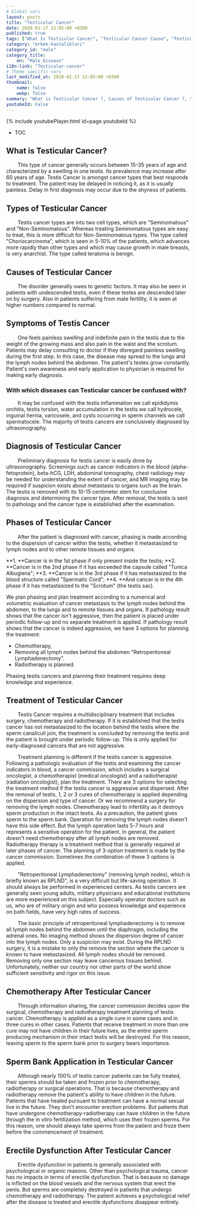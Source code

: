 ```yaml
---
# Global vars
layout: posts
title: "Testicular Cancer"
date: 2020-01-17 12:05:00 +0300
published: true
tags: ["What Is Testicular Cancer", "Testicular Cancer Cause", "Testicular Cancer Symptom", "Types of Testicular Cancer", "Testicular Cancer Diagnosis", "Testicular Cancer Stage", "Testicular Cancer Treatment", "Testicular Cancer Chemotherapy", "Testicular Cancer" , "Cancer Sperm Bank "," Hardening Problem After Testicular Cancer "," Testicular Cancer "," Testicular Cancer Surgery "]
category: "erkek-hastaliklari"
category_id: "male"
category_title:
    en: "Male Disease"
i18n-link: "Testicular-cancer"
# Theme specific vars
last_modified_at: 2020-01-17 12:05:00 +0300
thumbnail:
    name: false
    webp: false
summary: "What is Testicular Cancer ?, Causes of Testicular Cancer ?, Symptoms of Testicular Cancer, Types of Testicular Cancer, Diagnosis of Testicular Cancer, Testicular Cancer Stages, Testicular Cancer Treatment, Chemotherapy After Testicular Cancer, Sperm Bank Application in Testicular Cancer, Post-Testicular Cancer Problem"
youtubeId: False
---
```

{% include youtubePlayer.html id=page.youtubeId %}

* TOC

## What is Testicular Cancer?

&nbsp;&nbsp;&nbsp;&nbsp;&nbsp;&nbsp;&nbsp;&nbsp;This type of cancer generally occurs between 15-35 years of age and characterized by a swelling in one testis. Its prevalence may increase after 60 years of age. Testis Cancer is amongst cancer types that best responds to treatment. The patient may be delayed in noticing it, as it is usually painless. Delay in first diagnosis may occur due to the shyness of patients.

## Types of Testicular Cancer

&nbsp;&nbsp;&nbsp;&nbsp;&nbsp;&nbsp;&nbsp;&nbsp;Testis cancer types are into two cell types, which are "Seminomatous" and "Non-Seminomatous". Whereas treating Seminomatous types are easy to treat, this is more difficult for Non-Seminomatous types. The type called "Choriocarcinoma", which is seen in 5-10% of the patients, which advances more rapidly than other types and which may cause growth in male breasts, is very anarchist. The type called teratoma is benign.

## Causes of Testicular Cancer

&nbsp;&nbsp;&nbsp;&nbsp;&nbsp;&nbsp;&nbsp;&nbsp;The disorder generally owes to genetic factors. It may also be seen in patients with undescended testis, even if these testes are descended later on by surgery. Also in patients suffering from male fertility, it is seen at higher numbers compared to normal.

## Symptoms of Testis Cancer

&nbsp;&nbsp;&nbsp;&nbsp;&nbsp;&nbsp;&nbsp;&nbsp;One feels painless swelling and indefinite pain in the testis due to the weight of the growing mass and also pain in the waist and the scrotum. Patients may delay consulting to doctor if they disregard painless swelling during the first step. In this case, the disease may spread to the lungs and the lymph nodes behind the abdomen. The patient's testes grow constantly. Patient's own awareness and early application to physician is required for making early diagnosis.

### With which diseases can Testicular cancer be confused with?

&nbsp;&nbsp;&nbsp;&nbsp;&nbsp;&nbsp;&nbsp;&nbsp;It may be confused with the testis inflammation we call epididymis orchitis, testis torsion, water accumulation in the testis we call hydrocele, inguinal hernia, varicosele, and cysts occurring in sperm channels we call spermatocele. The majority of testis cancers are conclusively diagnosed by ultrasonography.

## Diagnosis of Testicular Cancer

&nbsp;&nbsp;&nbsp;&nbsp;&nbsp;&nbsp;&nbsp;&nbsp;Preliminary diagnosis for testis cancer is easily done by ultrasonography. Screenings such as cancer indicators in the blood (alpha-fetoprotein), beta-hCG, LDH, abdominal tomography, chest radiology may be needed for understanding the extent of cancer, and MR imaging may be required if suspicion exists about metastasis to organs such as the brain. The testis is removed with its 10-15 centimeter stem for conclusive diagnosis and determining the cancer type. After removal, the testis is sent to pathology and the cancer type is established after the examination.

## Phases of Testicular Cancer

&nbsp;&nbsp;&nbsp;&nbsp;&nbsp;&nbsp;&nbsp;&nbsp;After the patient is diagnosed with cancer, phasing is made according to the dispersion of cancer within the testis, whether it metastasized to lymph nodes and to other remote tissues and organs.

**1. **Cancer is in the 1st phase if only present inside the testis;
**2. **Cancer is in the 2nd phase if it has exceeded the capsule called "Tunica Albugiena";
**3. **Cancer is in the 3rd phase if it has metastasized to the blood structure called "Spermatic Cord";
**4. **And cancer is in the 4th phase if it has metastasized to the "Scrotum" (the testis sac).

We plan phasing and plan treatment according to a numerical and volumetric evaluation of cancer metastasis to the lymph nodes behind the abdomen, to the lungs and to remote tissues and organs. If pathology result shows that the cancer isn't aggressive, then the patient is placed under periodic follow-up and no separate treatment is applied. If pathology result shows that the cancer is indeed aggressive, we have 3 options for planning the treatment:

*	Chemotherapy,
*	Removing all lymph nodes behind the abdomen "Retroperitoneal Lymphadenectomy".
*	Radiotherapy is planned.

Phasing testis cancers and planning their treatment requires deep knowledge and experience.

## Treatment of Testicular Cancer

&nbsp;&nbsp;&nbsp;&nbsp;&nbsp;&nbsp;&nbsp;&nbsp;Testis Cancer requires a multidisciplinary treatment that includes surgery, chemotherapy and radiotherapy. If it is established that the testis cancer has not metastasized to the location behind the testis where the sperm canaliculi join, the treatment is concluded by removing the testis and the patient is brought under periodic follow-up. This is only applied for early-diagnosed cancers that are not aggressive.

&nbsp;&nbsp;&nbsp;&nbsp;&nbsp;&nbsp;&nbsp;&nbsp;Treatment planning is different if the testis cancer is aggressive. Following a pathologic evaluation of the testis and examining the cancer indicators in blood, a cancer commission, which includes a surgical oncologist, a chemotherapist (medical oncologist) and a radiotherapist (radiation oncologist), plan the treatment.  There are 3 options for selecting the treatment method if the testis cancer is aggressive and dispersed. After the removal of testis, 1, 2 or 3 cures of chemotherapy is applied depending on the dispersion and type of cancer. Or we recommend a surgery for removing the lymph nodes. Chemotherapy lead to infertility as it destroys sperm production in the intact testis. As a precaution, the patient gives sperm to the sperm bank. Operation for removing the lymph nodes doesn't have this side effect. But the lymph operation lasts 5-7 hours and represents a sensitive operation for the patient. In general, the patient doesn't need chemotherapy after all lymph nodes are removed. Radiotherapy therapy is a treatment method that is generally required at later phases of cancer. The planning of 3-option treatment is made by the cancer commission. Sometimes the combination of these 3 options is applied.

&nbsp;&nbsp;&nbsp;&nbsp;&nbsp;&nbsp;&nbsp;&nbsp;"Retroperitoneal Lymphadenectomy" (removing lymph nodes), which is briefly known as RPLND", is a very difficult but life-saving operation. It should always be performed in experienced centers. As testis cancers are generally seen young adults, military physicians and educational institutions are more experienced on this subject. Especially operator doctors such as us, who are of military origin and who possess knowledge and experience on both fields, have very high rates of success.

&nbsp;&nbsp;&nbsp;&nbsp;&nbsp;&nbsp;&nbsp;&nbsp;The basic principle of retroperitoneal lymphadenectomy is to remove all lymph nodes behind the abdomen until the diaphragm, including the adrenal ones.  No imaging method shows the dispersion degree of cancer into the lymph nodes. Only a suspicion may exist. During the RPLND surgery, it is a mistake to only the remove the section where the cancer is known to have metastasized. All lymph nodes should be removed. Removing only one section may leave cancerous tissues behind. Unfortunately, neither our country nor other parts of the world show sufficient sensitivity and rigor on this issue.

## Chemotherapy After Testicular Cancer

&nbsp;&nbsp;&nbsp;&nbsp;&nbsp;&nbsp;&nbsp;&nbsp;Through information sharing, the cancer commission decides upon the surgical, chemotherapy and radiotherapy treatment planning of testis cancer. Chemotherapy is applied as a single cure in some cases and in three cures in other cases. Patients that receive treatment in more than one cure may not have children in their future lives, as the entire sperm producing mechanism in their intact testis will be destroyed. For this reason, leaving sperm to the sperm bank prior to surgery bears importance.

## Sperm Bank Application in Testicular Cancer

&nbsp;&nbsp;&nbsp;&nbsp;&nbsp;&nbsp;&nbsp;&nbsp;Although nearly 100% of testis cancer patients can be fully treated, their sperms should be taken and frozen prior to chemotherapy, radiotherapy or surgical operations. That is because chemotherapy and radiotherapy remove the patient's ability to have children in the future.
Patients that have healed pursuant to treatment can have a normal sexual live in the future. They don't encounter erection problems. But patients that have undergone chemotherapy-radiotherapy can have children in the future through the in vitro fertilization method, which uses their frozen sperms. For this reason, one should always take sperms from the patient and froze them before the commencement of treatment.

## Erectile Dysfunction After Testicular Cancer

&nbsp;&nbsp;&nbsp;&nbsp;&nbsp;&nbsp;&nbsp;&nbsp;Erectile dysfunction in patients is generally associated with psychological or organic reasons. Other than psychological trauma, cancer has no impacts in terms of erectile dysfunction. That is because no damage is inflicted on the blood vessels and the nervous system that erect the penis. But sperms are completely destroyed in patients that undergo chemotherapy and radiotherapy. The patient achieves a psychological relief after the disease is treated and erectile dysfunctions disappear entirely.
